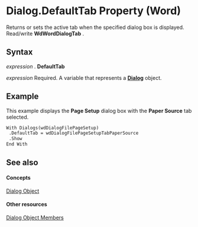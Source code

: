 
# Dialog.DefaultTab Property (Word)

Returns or sets the active tab when the specified dialog box is displayed. Read/write  **WdWordDialogTab** .


## Syntax

 _expression_ . **DefaultTab**

 _expression_ Required. A variable that represents a **[Dialog](f90f6e6d-aaa0-c127-ab37-ca074144eff1.md)** object.


## Example

This example displays the  **Page Setup** dialog box with the **Paper Source** tab selected.


```vb
With Dialogs(wdDialogFilePageSetup) 
 .DefaultTab = wdDialogFilePageSetupTabPaperSource 
 .Show 
End With
```


## See also


#### Concepts


[Dialog Object](f90f6e6d-aaa0-c127-ab37-ca074144eff1.md)
#### Other resources


[Dialog Object Members](f5c755d5-9fdf-bfb4-2c4b-8999ae176635.md)
